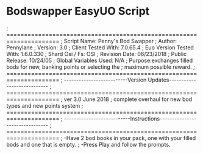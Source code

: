 # Bodswapper EasyUO Script
; =====================================================================
; Script Name: Penny's Bod Swapper
; Author: Pennylane
; Version: 3.0
; Client Tested With: 7.0.65.4
; Euo Version Tested With: 1.6.0.330
; Shard Osi / Fs: OSI
; Revision Date: 06/23/2018
; Public Release: 10/24/05
; Global Variables Used: N/A
; Purpose:exchanges filled bods for new, banking points or selecting the
; maximum possible reward.
; =====================================================================
; --------------------------Version Updates----------------------------
; =====================================================================
; ver 3.0 June 2018
; complete overhaul for new bod types and new points system
; =====================================================================
; ---------------------------Instructions--------------------------------
; =====================================================================
; -Have 2 bod books in your pack, one with your filled bods and one that is empty.
; -Press Play and follow the prompts.

